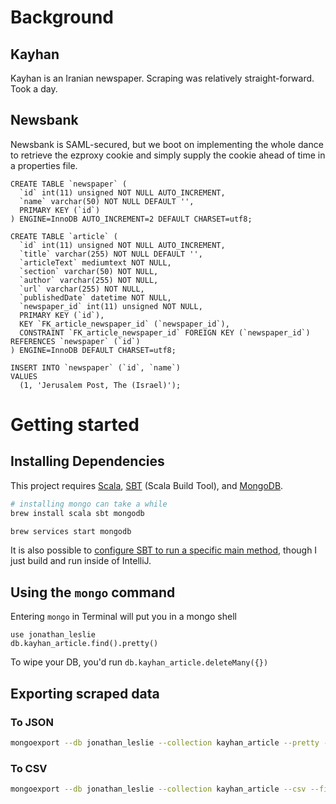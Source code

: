 # Background
## Kayhan
Kayhan is an Iranian newspaper. Scraping was relatively straight-forward. Took a day.

## Newsbank
Newsbank is SAML-secured, but we boot on implementing the whole dance to retrieve the ezproxy cookie and simply supply the cookie ahead of time in a properties file.

```mysql
CREATE TABLE `newspaper` (
  `id` int(11) unsigned NOT NULL AUTO_INCREMENT,
  `name` varchar(50) NOT NULL DEFAULT '',
  PRIMARY KEY (`id`)
) ENGINE=InnoDB AUTO_INCREMENT=2 DEFAULT CHARSET=utf8;

CREATE TABLE `article` (
  `id` int(11) unsigned NOT NULL AUTO_INCREMENT,
  `title` varchar(255) NOT NULL DEFAULT '',
  `articleText` mediumtext NOT NULL,
  `section` varchar(50) NOT NULL,
  `author` varchar(255) NOT NULL,
  `url` varchar(255) NOT NULL,
  `publishedDate` datetime NOT NULL,
  `newspaper_id` int(11) unsigned NOT NULL,
  PRIMARY KEY (`id`),
  KEY `FK_article_newspaper_id` (`newspaper_id`),
  CONSTRAINT `FK_article_newspaper_id` FOREIGN KEY (`newspaper_id`) REFERENCES `newspaper` (`id`)
) ENGINE=InnoDB DEFAULT CHARSET=utf8;

INSERT INTO `newspaper` (`id`, `name`)
VALUES
  (1, 'Jerusalem Post, The (Israel)');
```

# Getting started
## Installing Dependencies
This project requires [Scala](http://www.scala-lang.org/), [SBT](http://www.scala-sbt.org/) (Scala Build Tool), and [MongoDB](https://www.mongodb.com/).
```bash
# installing mongo can take a while
brew install scala sbt mongodb

brew services start mongodb
```

It is also possible to [configure SBT to run a specific main method](https://www.safaribooksonline.com/library/view/scala-cookbook/9781449340292/ch18s10.html), 
though I just build and run inside of IntelliJ.

## Using the `mongo` command
Entering `mongo` in Terminal will put you in a mongo shell 
```
use jonathan_leslie
db.kayhan_article.find().pretty()
```

To wipe your DB, you'd run `db.kayhan_article.deleteMany({})`

## Exporting scraped data

### To JSON
```bash
mongoexport --db jonathan_leslie --collection kayhan_article --pretty --out article.json
```

### To CSV
```bash
mongoexport --db jonathan_leslie --collection kayhan_article --csv --fields day,month,year,title,subtitle,body,url --out article.csv
```
